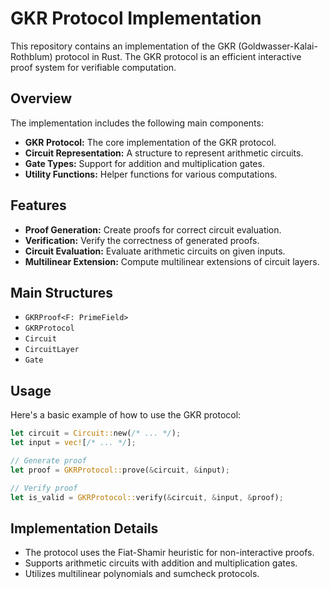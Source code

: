 # GKR Protocol Implementation
This repository contains an implementation of the GKR (Goldwasser-Kalai-Rothblum) protocol in Rust. The GKR protocol is an efficient interactive proof system for verifiable computation.

## Overview
The implementation includes the following main components:

- **GKR Protocol:** The core implementation of the GKR protocol.
- **Circuit Representation:** A structure to represent arithmetic circuits.
- **Gate Types:** Support for addition and multiplication gates.
- **Utility Functions:** Helper functions for various computations.

## Features

- **Proof Generation:** Create proofs for correct circuit evaluation.
- **Verification:** Verify the correctness of generated proofs.
- **Circuit Evaluation:** Evaluate arithmetic circuits on given inputs.
- **Multilinear Extension:** Compute multilinear extensions of circuit layers.

## Main Structures

- `GKRProof<F: PrimeField>`
- `GKRProtocol`
- `Circuit`
- `CircuitLayer`
- `Gate`

## Usage
Here's a basic example of how to use the GKR protocol:
```rs
let circuit = Circuit::new(/* ... */);
let input = vec![/* ... */];

// Generate proof
let proof = GKRProtocol::prove(&circuit, &input);

// Verify proof
let is_valid = GKRProtocol::verify(&circuit, &input, &proof);
```

## Implementation Details

- The protocol uses the Fiat-Shamir heuristic for non-interactive proofs.
- Supports arithmetic circuits with addition and multiplication gates.
- Utilizes multilinear polynomials and sumcheck protocols.
